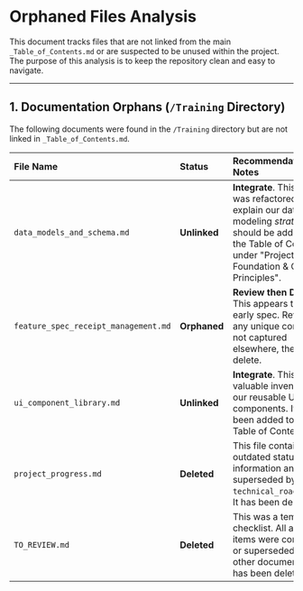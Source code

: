 # Orphaned Files Analysis

This document tracks files that are not linked from the main `_Table_of_Contents.md` or are suspected to be unused within the project. The purpose of this analysis is to keep the repository clean and easy to navigate.

---

## 1. Documentation Orphans (`/Training` Directory)

The following documents were found in the `/Training` directory but are not linked in `_Table_of_Contents.md`.

| File Name | Status | Recommendation & Notes |
| :--- | :--- | :--- |
| `data_models_and_schema.md` | **Unlinked** | **Integrate**. This file was refactored to explain our data modeling *strategy*. It should be added to the Table of Contents under "Project Foundation & Core Principles". |
| `feature_spec_receipt_management.md` | **Orphaned** | **Review then Delete**. This appears to be an early spec. Review for any unique concepts not captured elsewhere, then delete. |
| `ui_component_library.md` | **Unlinked** | **Integrate**. This is a valuable inventory of our reusable UI components. It has been added to the Table of Contents. |
| `project_progress.md` | **Deleted** | This file contained outdated status information and was superseded by the `technical_roadmap.md`. It has been deleted. |
| `TO_REVIEW.md` | **Deleted** | This was a temporary checklist. All action items were completed or superseded by other documents. It has been deleted. |


